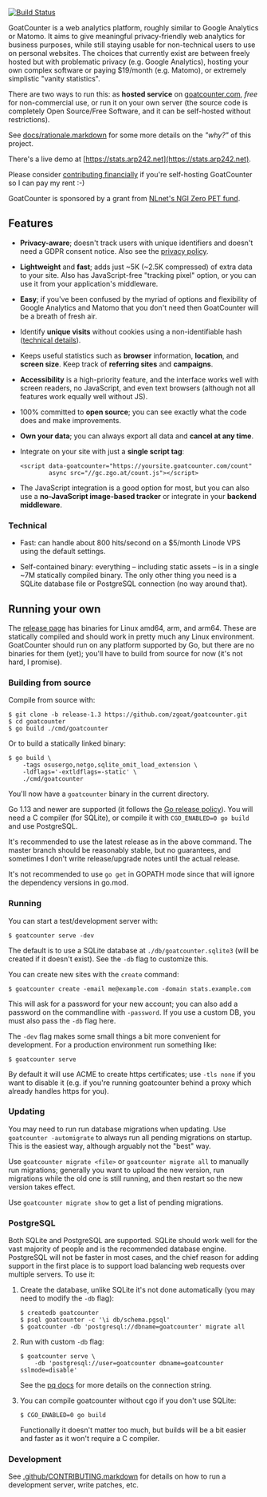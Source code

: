 [![Build Status](https://travis-ci.com/zgoat/goatcounter.svg?branch=master)](https://travis-ci.com/zgoat/goatcounter)

GoatCounter is a web analytics platform, roughly similar to Google Analytics or
Matomo. It aims to give meaningful privacy-friendly web analytics for business
purposes, while still staying usable for non-technical users to use on personal
websites. The choices that currently exist are between freely hosted but with
problematic privacy (e.g. Google Analytics), hosting your own complex software
or paying $19/month (e.g. Matomo), or extremely simplistic "vanity statistics".

There are two ways to run this: as **hosted service** on [goatcounter.com][www],
*free* for non-commercial use, or run it on your own server (the source code is
completely Open Source/Free Software, and it can be self-hosted without
restrictions).

See [docs/rationale.markdown](docs/rationale.markdown) for some more details on
the *"why?"* of this project.

There's a live demo at [https://stats.arp242.net](https://stats.arp242.net).

Please consider [contributing financially][sponsor] if you're self-hosting
GoatCounter so I can pay my rent :-)

GoatCounter is sponsored by a grant from [NLnet's NGI Zero PET fund][nlnet].

[nlnet]: https://nlnet.nl/project/GoatCounter/
[sponsor]: http://www.goatcounter.com/contribute
[www]: https://www.goatcounter.com

Features
--------

- **Privacy-aware**; doesn't track users with unique identifiers and doesn't
  need a GDPR consent notice. Also see the [privacy policy][privacy].

- **Lightweight** and **fast**; adds just ~5K (~2.5K compressed) of extra data
  to your site. Also has JavaScript-free "tracking pixel" option, or you can use
  it from your application's middleware.

- **Easy**; if you've been confused by the myriad of options and flexibility of
  Google Analytics and Matomo that you don't need then GoatCounter will be a
  breath of fresh air.

- Identify **unique visits** without cookies using a non-identifiable hash
  ([technical details][sessions]).

- Keeps useful statistics such as **browser** information, **location**, and
  **screen size**. Keep track of **referring sites** and **campaigns**.

- **Accessibility** is a high-priority feature, and the interface works well
  with screen readers, no JavaScript, and even text browsers (although not all
  features work equally well without JS).

- 100% committed to **open source**; you can see exactly what the code does and
  make improvements.

- **Own your data**; you can always export all data and **cancel at any time**.

- Integrate on your site with just a **single script tag**:

      <script data-goatcounter="https://yoursite.goatcounter.com/count"
              async src="//gc.zgo.at/count.js"></script>

- The JavaScript integration is a good option for most, but you can also use a
  **no-JavaScript image-based tracker** or integrate in your **backend
  middleware**.

[privacy]: https://www.goatcounter.com/privacy
[sessions]: https://github.com/zgoat/goatcounter/blob/master/docs/sessions.markdown

### Technical

- Fast: can handle about 800 hits/second on a $5/month Linode VPS using the
  default settings.

- Self-contained binary: everything – including static assets – is in a single
  ~7M statically compiled binary. The only other thing you need is a SQLite
  database file or PostgreSQL connection (no way around that).

Running your own
----------------

The [release page][releases] has binaries for Linux amd64, arm, and arm64. These
are statically compiled and should work in pretty much any Linux environment.
GoatCounter should run on any platform supported by Go, but there are no
binaries for them (yet); you'll have to build from source for now (it's not
hard, I promise).

[releases]: https://github.com/zgoat/goatcounter/releases

### Building from source

Compile from source with:

    $ git clone -b release-1.3 https://github.com/zgoat/goatcounter.git
    $ cd goatcounter
    $ go build ./cmd/goatcounter

Or to build a statically linked binary:

    $ go build \
        -tags osusergo,netgo,sqlite_omit_load_extension \
        -ldflags='-extldflags=-static' \
        ./cmd/goatcounter

You'll now have a `goatcounter` binary in the current directory.

Go 1.13 and newer are supported (it follows the [Go release policy][rp]). You
will need a C compiler (for SQLite), or compile it with `CGO_ENABLED=0 go build`
and use PostgreSQL.

It's recommended to use the latest release as in the above command. The master
branch should be reasonably stable, but no guarantees, and sometimes I don't
write release/upgrade notes until the actual release.

It's not recommended to use `go get` in GOPATH mode since that will ignore the
dependency versions in go.mod.

[rp]: https://golang.org/doc/devel/release.html#policy

### Running

You can start a test/development server with:

    $ goatcounter serve -dev

The default is to use a SQLite database at `./db/goatcounter.sqlite3` (will be
created if it doesn't exist). See the `-db` flag to customize this.

You can create new sites with the `create` command:

    $ goatcounter create -email me@example.com -domain stats.example.com

This will ask for a password for your new account; you can also add a password
on the commandline with `-password`. If you use a custom DB, you must also pass
the `-db` flag here.

The `-dev` flag makes some small things a bit more convenient for development.
For a production environment run something like:

    $ goatcounter serve

By default it will use ACME to create https certificates; use `-tls none` if you
want to disable it (e.g. if you're running goatcounter behind a proxy which
already handles https for you).

### Updating

You may need to run run database migrations when updating. Use  `goatcounter
-automigrate` to always run all pending migrations on startup. This is the
easiest way, although arguably not the "best" way.

Use `goatcounter migrate <file>` or `goatcounter migrate all` to manually run
migrations; generally you want to upload the new version, run migrations while
the old one is still running, and then restart so the new version takes effect.

Use `goatcounter migrate show` to get a list of pending migrations.

### PostgreSQL

Both SQLite and PostgreSQL are supported. SQLite should work well for the vast
majority of people and is the recommended database engine. PostgreSQL will not
be faster in most cases, and the chief reason for adding support in the first
place is to support load balancing web requests over multiple servers. To use
it:

1. Create the database, unlike SQLite it's not done automatically (you may need
   to modify the `-db` flag):

       $ createdb goatcounter
       $ psql goatcounter -c '\i db/schema.pgsql'
       $ goatcounter -db 'postgresql://dbname=goatcounter' migrate all

2. Run with custom `-db` flag:

       $ goatcounter serve \
           -db 'postgresql://user=goatcounter dbname=goatcounter sslmode=disable'

   See the [pq docs][pq] for more details on the connection string.

3. You can compile goatcounter without cgo if you don't use SQLite:

       $ CGO_ENABLED=0 go build

   Functionally it doesn't matter too much, but builds will be a bit easier and
   faster as it won't require a C compiler.

[pq]: https://godoc.org/github.com/lib/pq

### Development

See [.github/CONTRIBUTING.markdown](/.github/CONTRIBUTING.markdown) for details
on how to run a development server, write patches, etc.

